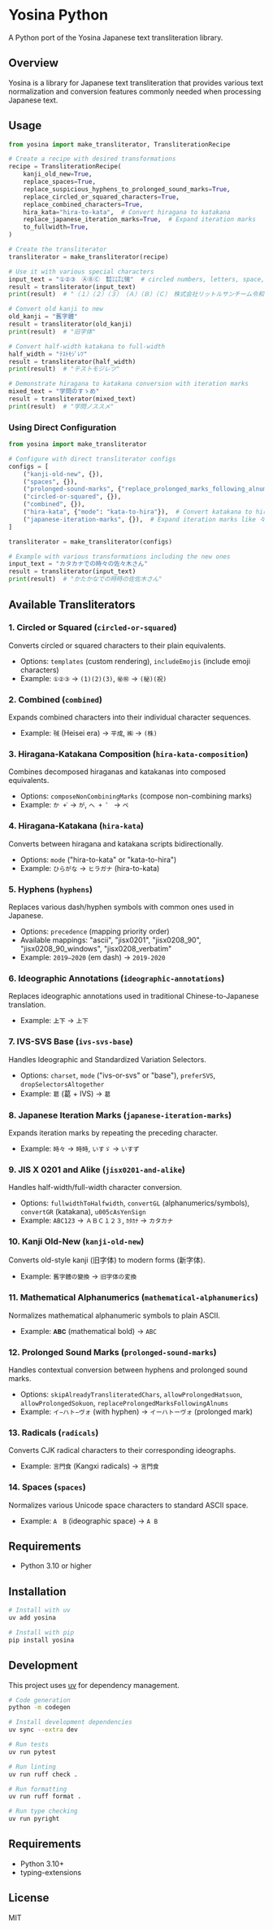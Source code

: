# Yosina Python

A Python port of the Yosina Japanese text transliteration library.

## Overview

Yosina is a library for Japanese text transliteration that provides various text normalization and conversion features commonly needed when processing Japanese text.

## Usage

```python
from yosina import make_transliterator, TransliterationRecipe

# Create a recipe with desired transformations
recipe = TransliterationRecipe(
    kanji_old_new=True,
    replace_spaces=True,
    replace_suspicious_hyphens_to_prolonged_sound_marks=True,
    replace_circled_or_squared_characters=True,
    replace_combined_characters=True,
    hira_kata="hira-to-kata",  # Convert hiragana to katakana
    replace_japanese_iteration_marks=True,  # Expand iteration marks
    to_fullwidth=True,
)

# Create the transliterator
transliterator = make_transliterator(recipe)

# Use it with various special characters
input_text = "①②③　ⒶⒷⒸ　㍿㍑㌠㋿"  # circled numbers, letters, space, combined characters
result = transliterator(input_text)
print(result)  # "（１）（２）（３）　（Ａ）（Ｂ）（Ｃ）　株式会社リットルサンチーム令和"

# Convert old kanji to new
old_kanji = "舊字體"
result = transliterator(old_kanji)
print(result)  # "旧字体"

# Convert half-width katakana to full-width
half_width = "ﾃｽﾄﾓｼﾞﾚﾂ"
result = transliterator(half_width)
print(result)  # "テストモジレツ"

# Demonstrate hiragana to katakana conversion with iteration marks
mixed_text = "学問のすゝめ"
result = transliterator(mixed_text)
print(result)  # "学問ノススメ"
```

### Using Direct Configuration

```python
from yosina import make_transliterator

# Configure with direct transliterator configs
configs = [
    ("kanji-old-new", {}),
    ("spaces", {}),
    ("prolonged-sound-marks", {"replace_prolonged_marks_following_alnums": True}),
    ("circled-or-squared", {}),
    ("combined", {}),
    ("hira-kata", {"mode": "kata-to-hira"}),  # Convert katakana to hiragana
    ("japanese-iteration-marks", {}),  # Expand iteration marks like 々, ゝゞ, ヽヾ
]

transliterator = make_transliterator(configs)

# Example with various transformations including the new ones
input_text = "カタカナでの時々の佐々木さん"
result = transliterator(input_text)
print(result)  # "かたかなでの時時の佐佐木さん"
```

## Available Transliterators

### 1. **Circled or Squared** (`circled-or-squared`)
Converts circled or squared characters to their plain equivalents.
- Options: `templates` (custom rendering), `includeEmojis` (include emoji characters)
- Example: `①②③` → `(1)(2)(3)`, `㊙㊗` → `(秘)(祝)`

### 2. **Combined** (`combined`)
Expands combined characters into their individual character sequences.
- Example: `㍻` (Heisei era) → `平成`, `㈱` → `(株)`

### 3. **Hiragana-Katakana Composition** (`hira-kata-composition`)
Combines decomposed hiraganas and katakanas into composed equivalents.
- Options: `composeNonCombiningMarks` (compose non-combining marks)
- Example: `か + ゙` → `が`, `ヘ + ゜` → `ペ`

### 4. **Hiragana-Katakana** (`hira-kata`)
Converts between hiragana and katakana scripts bidirectionally.
- Options: `mode` ("hira-to-kata" or "kata-to-hira")
- Example: `ひらがな` → `ヒラガナ` (hira-to-kata)

### 5. **Hyphens** (`hyphens`)
Replaces various dash/hyphen symbols with common ones used in Japanese.
- Options: `precedence` (mapping priority order)
- Available mappings: "ascii", "jisx0201", "jisx0208_90", "jisx0208_90_windows", "jisx0208_verbatim"
- Example: `2019—2020` (em dash) → `2019-2020`

### 6. **Ideographic Annotations** (`ideographic-annotations`)
Replaces ideographic annotations used in traditional Chinese-to-Japanese translation.
- Example: `㆖㆘` → `上下`

### 7. **IVS-SVS Base** (`ivs-svs-base`)
Handles Ideographic and Standardized Variation Selectors.
- Options: `charset`, `mode` ("ivs-or-svs" or "base"), `preferSVS`, `dropSelectorsAltogether`
- Example: `葛󠄀` (葛 + IVS) → `葛`

### 8. **Japanese Iteration Marks** (`japanese-iteration-marks`)
Expands iteration marks by repeating the preceding character.
- Example: `時々` → `時時`, `いすゞ` → `いすず`

### 9. **JIS X 0201 and Alike** (`jisx0201-and-alike`)
Handles half-width/full-width character conversion.
- Options: `fullwidthToHalfwidth`, `convertGL` (alphanumerics/symbols), `convertGR` (katakana), `u005cAsYenSign`
- Example: `ABC123` → `ＡＢＣ１２３`, `ｶﾀｶﾅ` → `カタカナ`

### 10. **Kanji Old-New** (`kanji-old-new`)
Converts old-style kanji (旧字体) to modern forms (新字体).
- Example: `舊字體の變換` → `旧字体の変換`

### 11. **Mathematical Alphanumerics** (`mathematical-alphanumerics`)
Normalizes mathematical alphanumeric symbols to plain ASCII.
- Example: `𝐀𝐁𝐂` (mathematical bold) → `ABC`

### 12. **Prolonged Sound Marks** (`prolonged-sound-marks`)
Handles contextual conversion between hyphens and prolonged sound marks.
- Options: `skipAlreadyTransliteratedChars`, `allowProlongedHatsuon`, `allowProlongedSokuon`, `replaceProlongedMarksFollowingAlnums`
- Example: `イ−ハト−ヴォ` (with hyphen) → `イーハトーヴォ` (prolonged mark)

### 13. **Radicals** (`radicals`)
Converts CJK radical characters to their corresponding ideographs.
- Example: `⾔⾨⾷` (Kangxi radicals) → `言門食`

### 14. **Spaces** (`spaces`)
Normalizes various Unicode space characters to standard ASCII space.
- Example: `A　B` (ideographic space) → `A B`

## Requirements

- Python 3.10 or higher

## Installation

```bash
# Install with uv
uv add yosina

# Install with pip
pip install yosina
```

## Development

This project uses [uv](https://github.com/astral-sh/uv) for dependency management.

```bash
# Code generation
python -m codegen

# Install development dependencies
uv sync --extra dev

# Run tests
uv run pytest

# Run linting
uv run ruff check .

# Run formatting
uv run ruff format .

# Run type checking
uv run pyright
```

## Requirements

- Python 3.10+
- typing-extensions

## License

MIT
